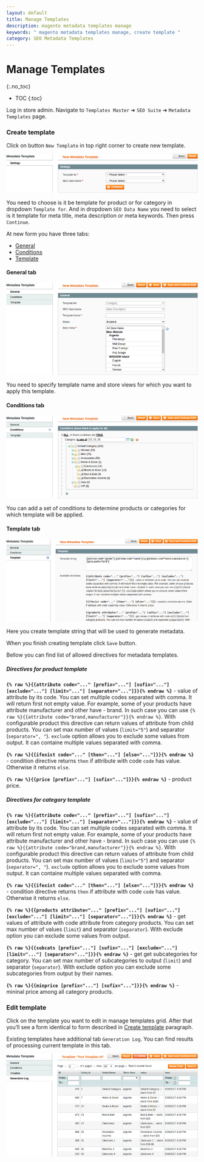 ```yaml
---
layout: default
title: Manage Templates
description: magento metadata templates manage
keywords: " magento metadata templates manage, create template "
category: SEO Metadata Templates
---
```


# Manage Templates
{:.no_toc}

* TOC
{:toc}

Log in store admin. Navigate to `Templates Master` ➔
`SEO Suite` ➔ `Metadata Templates` page.

### Create template

Click on button `New Template` in top right corner to create new template.

![New template](/images/m1/extensions/seo-templates/backend/new-template.png)

You need to choose is it be template for product or for category in dropdown
`Template for`. And in dropdown `SEO Data Name` you need to select is it template for meta title, meta description or meta keywords. Then press
`Continue`.

At new form you have three tabs:

 -  [General](#general-tab)
 -  [Conditions](#conditions-tab)
 -  [Template](#template-tab)

#### General tab

![Tab General](/images/m1/extensions/seo-templates/backend/tab-general.png)

You need to specify template name and store views for which you want to apply
this template.

#### Conditions tab

![Tab Conditions](/images/m1/extensions/seo-templates/backend/tab-conditions.png)

You can add a set of conditions to determine products or categories for which
template will be applied.

#### Template tab

![Tab Template](/images/m1/extensions/seo-templates/backend/tab-template.png)

Here you create template string that will be used to generate metadata.

When you finish creating template click `Save` button.

Bellow you can find list of allowed directives for metadata templates.

##### Directives for product template

**`{% raw %}{{attribute code="..." [prefix="..."] [sufix="..."] [exclude="..."] [limit="..."] [separator="..."]}}{% endraw %}`** - value of attribute by its code. You can set multiple codes separated with comma. It will return first not empty value. For example, some of your products have attribute manufacturer and other have - brand. In such case you can use `{% raw %}{{attribute code="brand,manufacturer"}}{% endraw %}`. With configurable product this directive can return values of attribute from child products. You can set max number of values (`limit="5"`) and separator (`separator=", "`). `exclude` option allows you to exclude some values from output. It can containe multiple values separated with comma.

**`{% raw %}{{ifexist code="..." [then="..."] [else="..."]}}{% endraw %}`** - condition directive returns `then` if attribute with code `code` has value. Otherwise it returns `else`.

**`{% raw %}{{price [prefix="..."] [sufix="..."]}}{% endraw %}`** - product price.

##### Directives for category template

**`{% raw %}{{attribute code="..." [prefix="..."] [sufix="..."] [exclude="..."] [limit="..."] [separator="..."]}}{% endraw %}`** - value of attribute by its code. You can set multiple codes separated with comma. It will return first not empty value. For example, some of your products have attribute manufacturer and other have - brand. In such case you can use `{% raw %}{{attribute code="brand,manufacturer"}}{% endraw %}`. With configurable product this directive can return values of attribute from child products. You can set max number of values (`limit="5"`) and separator (`separator=", "`). `exclude` option allows you to exclude some values from output. It can containe multiple values separated with comma.

**`{% raw %}{{ifexist code="..." [then="..."] [else="..."]}}{% endraw %}`** - condition directive returns `then` if attribute with code `code` has value. Otherwise it returns `else`.

**`{% raw %}{{products attribute="..." [prefix="..."] [sufix="..."] [exclude="..."] [limit="..."] [separator="..."]}}{% endraw %}`** - get values of attribute with code attribute from category products. You can set max number of values (`limit`) and separator (`separator`). With exclude option you can exclude some values from output.

**`{% raw %}{{subcats [prefix="..."] [sufix="..."] [exclude="..."] [limit="..."] [separator="..."]}}{% endraw %}`** - get get subcategories for category. You can set max number of subcategories to output (`limit`) and separator (`separator`). With  exclude option you can exclude some subcategories from output by their names.

**`{% raw %}{{minprice [prefix="..."] [sufix="..."]}}{% endraw %}`** - mininal price among all category products.


### Edit template

Click on the template you want to edit in manage templates grid. After that
you’ll see a form identical to form described in
[Create template](#create-template) paragraph.

Existing templates have additional tab `Generation Log`. You can find results of processing current template in this tab.

![Tab Log](/images/m1/extensions/seo-templates/backend/tab-log.png)
